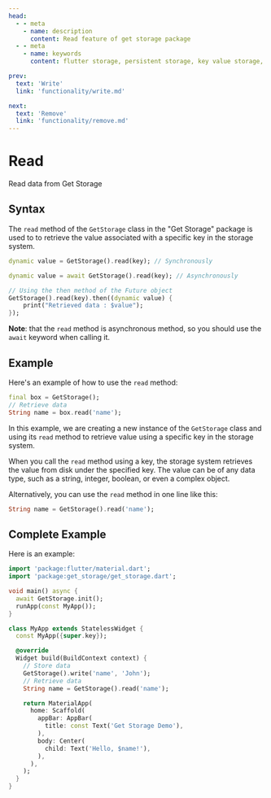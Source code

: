 ```yaml
---
head:
  - - meta
    - name: description
      content: Read feature of get storage package
  - - meta
    - name: keywords
      content: flutter storage, persistent storage, key value storage, local data storage, shared preferences, flutter data caching, flutter state management, flutter local storage , flutter , read , getx

prev:
  text: 'Write'
  link: 'functionality/write.md'

next:
  text: 'Remove'
  link: 'functionality/remove.md'
---
```


# Read

Read data from Get Storage

## Syntax

The `read` method of the `GetStorage` class in the "Get Storage" package is used to to retrieve the value associated with a specific key in the storage system.

```dart
dynamic value = GetStorage().read(key); // Synchronously
```

```dart
dynamic value = await GetStorage().read(key); // Asynchronously
```

```dart
// Using the then method of the Future object
GetStorage().read(key).then((dynamic value) {
    print("Retrieved data : $value");
});
```

**Note**: that the `read` method is asynchronous method, so you should use the `await` keyword when calling it.

## Example

Here's an example of how to use the `read` method:

```dart
final box = GetStorage();
// Retrieve data
String name = box.read('name');
```

In this example, we are creating a new instance of the `GetStorage` class and using its `read` method to retrieve value using a specific key in the storage system.

When you call the `read` method using a key, the storage system retrieves the value from disk under the specified key. The value can be of any data type, such as a string, integer, boolean, or even a complex object.

Alternatively, you can use the `read` method in one line like this:

```dart
String name = GetStorage().read('name');
```

## Complete Example

Here is an example:

```dart
import 'package:flutter/material.dart';
import 'package:get_storage/get_storage.dart';

void main() async {
  await GetStorage.init();
  runApp(const MyApp());
}

class MyApp extends StatelessWidget {
  const MyApp({super.key});

  @override
  Widget build(BuildContext context) {
    // Store data
    GetStorage().write('name', 'John');
    // Retrieve data
    String name = GetStorage().read('name');

    return MaterialApp(
      home: Scaffold(
        appBar: AppBar(
          title: const Text('Get Storage Demo'),
        ),
        body: Center(
          child: Text('Hello, $name!'),
        ),
      ),
    );
  }
}
```
